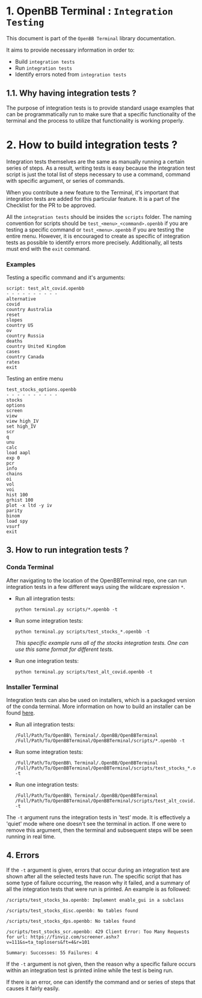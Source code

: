 # 1. OpenBB Terminal : `Integration Testing`

This document is part of the `OpenBB Terminal` library documentation.

It aims to provide necessary information in order to:

- Build `integration tests`
- Run `integration tests`
- Identify errors noted from `integration tests`

## 1.1. Why having integration tests ?
The purpose of integration tests is to provide standard usage examples that can be programmatically run to make sure that a specific functionality of the terminal and the process to utilize that functionality is working properly.

# 2. How to build integration tests ?

Integration tests themselves are the same as manually running a certain series of steps. As a result, writing tests is easy because the integration test script is just the total list of steps necessary to use a command, command with specific argument, or series of commands.

When you contribute a new feature to the Terminal, it's important that integration tests are added for this particular feature. It is a part of the Checklist for the PR to be approved.

All the `integration tests` should be insides the `scripts` folder. The naming convention for scripts should be `test_<menu>_<command>.openbb` if you are testing a specific command or `test_<menu>.openbb` if you are testing the entire menu. However, it is encouraged to create as specific of integration tests as possible to identify errors more precisely. Additionally, all tests must end with the `exit` command.

### Examples
Testing a specific command and it's arguments:

```
script: test_alt_covid.openbb
- - - - - - - - - -
alternative
covid
country Australia
reset
slopes
country US
ov
country Russia
deaths
country United Kingdom
cases
country Canada
rates
exit
```

Testing an entire menu
```
test_stocks_options.openbb
- - - - - - - - - -
stocks
options
screen
view
view high_IV
set high_IV
scr
q
unu
calc
load aapl
exp 0
pcr
info
chains
oi
vol
voi
hist 100
grhist 100
plot -x ltd -y iv
parity
binom
load spy
vsurf
exit
```

## 3. How to run integration tests ?

### Conda Terminal

After navigating to the location of the OpenBBTerminal repo, one can run integration tests in a few different ways using the wildcare expression `*`.

* Run all integration tests:
    ```
    python terminal.py scripts/*.openbb -t
    ```

* Run some integration tests:
    ```
    python terminal.py scripts/test_stocks_*.openbb -t
    ```
    *This specific example runs all of the stocks integration tests. One can use this same format for different tests.*

* Run one integration tests:
    ```
    python terminal.py scripts/test_alt_covid.openbb -t
    ```

### Installer Terminal

Integration tests can also be used on installers, which is a packaged version of the conda terminal. More information on how to build an installer can be found [here](/build/README.md).

* Run all integration tests:
    ```
    /Full/Path/To/OpenBB\ Terminal/.OpenBB/OpenBBTerminal /Full/Path/To/OpenBBTerminal/OpenBBTerminal/scripts/*.openbb -t
    ```

* Run some integration tests:
    ```
    /Full/Path/To/OpenBB\ Terminal/.OpenBB/OpenBBTerminal /Full/Path/To/OpenBBTerminal/OpenBBTerminal/scripts/test_stocks_*.openbb -t
    ```

* Run one integration tests:
    ```
    /Full/Path/To/OpenBB\ Terminal/.OpenBB/OpenBBTerminal /Full/Path/To/OpenBBTerminal/OpenBBTerminal/scripts/test_alt_covid.openbb -t
    ```

The `-t` argument runs the integration tests in 'test' mode. It is effectively a 'quiet' mode where one doesn't see the terminal in action. If one were to remove this argument, then the terminal and subsequent steps will be seen running in real time.

## 4. Errors
If the `-t` argument is given, errors that occur during an integration test are shown after all the selected tests have run. The specific script that has some type of failure occurring, the reason why it failed, and a summary of all the integration tests that were run is printed. An example is as followed:

```
/scripts/test_stocks_ba.openbb: Implement enable_gui in a subclass

/scripts/test_stocks_disc.openbb: No tables found

/scripts/test_stocks_dps.openbb: No tables found

/scripts/test_stocks_scr.openbb: 429 Client Error: Too Many Requests for url: https://finviz.com/screener.ashx?v=111&s=ta_toplosers&ft=4&r=101

Summary: Successes: 55 Failures: 4
```

If the `-t` argument is not given, then the reason why a specific failure occurs within an integration test is printed inline while the test is being run.

If there is an error, one can identify the command and or series of steps that causes it fairly easily.
